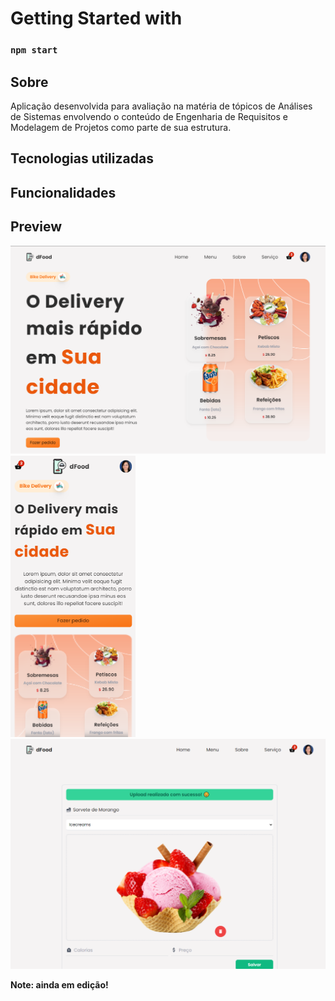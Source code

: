 # Getting Started with 
### `npm start`

## Sobre
Aplicação desenvolvida para avaliação na matéria de tópicos de Análises de Sistemas
envolvendo o conteúdo de Engenharia de Requisitos e Modelagem de Projetos como parte
de sua estrutura.
## Tecnologias utilizadas

## Funcionalidades

## Preview

<img src="./src/img/preview1web.png">

<img src="./src/img/preview1mobile.png" width="200px">

<img src="./src/img/preview2.png">


**Note: ainda em edição!**



